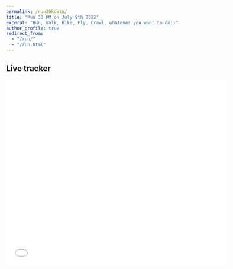 ```yaml
---
permalink: /run30kdatu/
title: "Run 30 KM on July 9th 2022"
excerpt: "Run, Walk, Bike, Fly, Crawl, whatever you want to do:)"
author_profile: true
redirect_from: 
  - "/run/"
  - "/run.html"
---
```


## Live tracker

<iframe id="glympser" width="600" height="500" src="//glympse.com/ext/!datu30k?twt=mas_datu" scrolling="no" marginheight="0" marginwidth="0" frameborder="0"></iframe>
